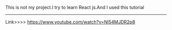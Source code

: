 This is not my project.I try to learn React js.And I used this tutorial
**********************
Link>>>> https://www.youtube.com/watch?v=Nl54MJDR2p8
